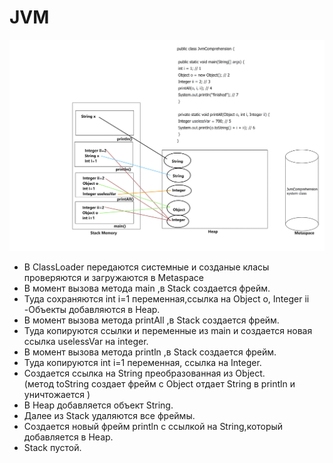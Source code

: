 # JVM
![](https://github.com/sualval/JVM/blob/main/document.jpg)

* В ClassLoader передаются системные и созданые класы проверяются и загружаются в Metaspace
* В момент вызова метода main ,в Stack создается фрейм.
* Туда  сохраняются int i=1 переменная,ссылка на Object o, Integer ii -Объекты добавляются в Heap.
* В момент вызова метода printAll ,в Stack создается фрейм.
* Туда копируются ссылки и переменные из main и создается новая ссылка uselessVar на integer.
* В момент вызова метода println ,в Stack создается фрейм.
* Туда копируются int i=1 переменная, ссылка на  Integer. 
* Создается ссылка на String преобразованная из Object.\
(метод toString создает фрейм с Object отдает String в  println и уничтожается )
* В Heap добавляется объект String.
* Далее из Stack удаляются все фреймы.
* Создается новый фрейм println с ссылкой на String,который добавляется в Heap.
* Stack пустой. 

